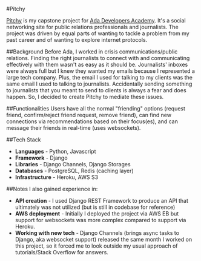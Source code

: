 #Pitchy

[Pitchy](https://www.getpitchy.com/) is my capstone project for [Ada Developers Academy](http://adadevelopersacademy.org/). It's a social networking site for public relations professionals and journalists. The project was driven by equal parts of wanting to tackle a problem from my past career and of wanting to explore internet protocols.

##Background
Before Ada, I worked in crisis communications/public relations. Finding the right journalists to connect with and communicating effectively with them wasn't as easy as it should be. Journalists' inboxes were always full but I knew they wanted my emails because I represented a large tech company. Plus, the email I used for talking to my clients was the same email I used to talking to journalists. Accidentally sending something to journalists that you meant to send to clients is always a fear and does happen. So, I decided to create Pitchy to mediate these issues. 

##Functionalities
Users have all the normal "friending" options (request friend, confirm/reject friend request, remove friend), can find new connections via recommendations based on their focus(es), and can message their friends in real-time (uses websockets). 

##Tech Stack
* **Languages** - Python, Javascript
* **Framework** - Django
* **Libraries** - Django Channels, Django Storages
* **Databases** - PostgreSQL, Redis (caching layer)
* **Infrastructure** - Heroku, AWS S3

##Notes
I also gained experience in:  
* **API creation** - I used Django REST Framework to produce an API that ultimately was not utilized (but is still in codebase for reference)
* **AWS deployment** - Initially I deployed the project via AWS EB but support for websockets was more complex compared to support via Heroku.
* **Working with new tech** - Django Channels (brings async tasks to Django, aka websocket support) released the same month I worked on this project, so it forced me to look outside my usual approach of tutorials/Stack Overflow for answers.
